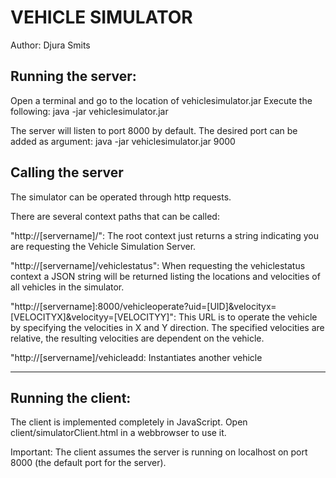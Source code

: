<h1>VEHICLE SIMULATOR</h1>

Author: Djura Smits

<h2>Running the server:</h2>

Open a terminal and go to the location of vehiclesimulator.jar
Execute the following:
java -jar vehiclesimulator.jar

The server will listen to port 8000 by default. The desired port can be added as argument:
java -jar vehiclesimulator.jar 9000

<h2>Calling the server</h2>
The simulator can be operated through http requests.

There are several context paths that can be called:

"http://[servername]/":
The root context just returns a string
indicating you are requesting the Vehicle Simulation Server.

"http://[servername]/vehiclestatus": When requesting the
vehiclestatus context a JSON string will be returned listing the
locations and velocities of all vehicles in the simulator.
 
"http://[servername]:8000/vehicleoperate?uid=[UID]&velocityx=[VELOCITYX]&velocityy=[VELOCITYY]":
This URL is to operate the vehicle by specifying the velocities in X
and Y direction. The specified velocities are relative, the resulting
velocities are dependent on the vehicle.
       
"http://[servername]/vehicleadd:
Instantiates another vehicle

------------------------------------------------------------------------------

<h2>Running the client:</h2>

The client is implemented completely in JavaScript.
Open  client/simulatorClient.html in a webbrowser to use it.

Important: The client assumes the server is running on localhost on port 8000 (the default port for the server).



